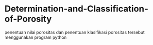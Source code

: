 # Determination-and-Classification-of-Porosity
 penentuan nilai porositas dan penentuan klasifikasi porositas tersebut menggunakan program python
